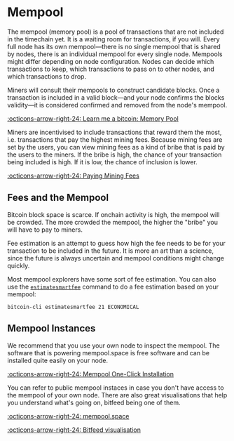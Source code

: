# Mempool

The mempool (memory pool) is a pool of transactions that are not included in the
timechain yet. It is a waiting room for transactions, if you will. Every full
node has its own mempool—there is no single mempool that is shared by nodes,
there is an individual mempool for every single node. Mempools might differ
depending on node configuration. Nodes can decide which transactions to keep,
which transactions to pass on to other nodes, and which transactions to drop.

Miners will consult their mempools to construct candidate blocks. Once a
transaction is included in a valid block—and your node confirms the blocks
validity—it is considered confirmed and removed from the node's mempool.

[:octicons-arrow-right-24: Learn me a bitcoin: Memory Pool][learn]

[learn]: https://learnmeabitcoin.com/technical/memory-pool

Miners are incentivised to include transactions that reward them the most, i.e.
transactions that pay the highest mining fees. Because mining fees are set by
the users, you can view mining fees as a kind of bribe that is paid by the users
to the miners. If the bribe is high, the chance of your transaction being
included is high. If it is low, the chance of inclusion is lower.

[:octicons-arrow-right-24: Paying Mining Fees][fees]

[fees]: /market/fees/#paying-mining-fees

## Fees and the Mempool

Bitcoin block space is scarce. If onchain activity is high, the mempool will be
crowded. The more crowded the mempool, the higher the "bribe" you will have to
pay to miners.

Fee estimation is an attempt to guess how high the fee needs to be for your
transaction to be included in the future. It is more an art than a science,
since the future is always uncertain and mempool conditions might change
quickly.

Most mempool explorers have some sort of fee estimation. You can also use the [`estimatesmartfee`][cmd-estimate] command to do a fee estimation based on your mempool:

    bitcoin-cli estimatesmartfee 21 ECONOMICAL

[cmd-estimate]: https://developer.bitcoin.org/reference/rpc/estimatesmartfee.html

## Mempool Instances

We recommend that you use your own node to inspect the mempool. The software
that is powering mempool.space is free software and can be installed quite
easily on your node.

[:octicons-arrow-right-24: Mempool One-Click Installation][mempool-install]

[mempool-install]: https://github.com/mempool/mempool#one-click-installation

You can refer to public mempool instaces in case you don't have access to the
mempool of your own node. There are also great visualisations that help you
understand what's going on, bitfeed being one of them.

[:octicons-arrow-right-24: mempool.space][mempool.space]

[:octicons-arrow-right-24: Bitfeed visualisation][bitfeed]

[mempool.space]: https://mempool.space
[bitfeed]: https://bits.monospace.live/
